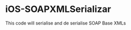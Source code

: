 iOS-SOAPXMLSerializar
=====================

This code will serialise and de serialise SOAP Base XMLs 
